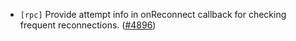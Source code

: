 - `[rpc]` Provide attempt info in onReconnect callback for checking frequent reconnections.
  ([\#4896](https://github.com/cometbft/cometbft/pull/4896))